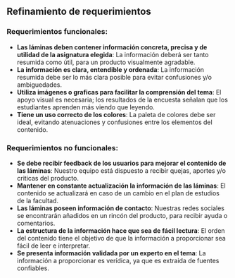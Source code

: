## Refinamiento de requerimientos
### Requerimientos funcionales:
- **Las láminas deben contener información concreta, precisa y de utilidad de la asignatura elegida**: La información deberá ser tanto resumida como útil, para un producto visualmente agradable.
- **La información es clara, entendible y ordenada**: La información resumida debe ser lo más clara posible para evitar confusiones y/o ambiguedades.
- **Utiliza imágenes o graficas para facilitar la comprensión del tema**: El apoyo visual es necesaria; los resultados de la encuesta señalan que los estudiantes aprenden más viendo que leyendo.
- **Tiene un uso correcto de los colores**: La paleta de colores debe ser ideal, evitando atenuaciones y confusiones entre los elementos del contenido.

### Requerimientos no funcionales:
- **Se debe recibir feedback de los usuarios para mejorar el contenido de las láminas**: Nuestro equipo está dispuesto a recibir quejas, aportes y/o criticas del producto.
- **Mantener en constante actualización la información de las láminas**: El contenido se actualizará en caso de un cambio en el plan de estudios de la facultad.
- **Las láminas poseen información de contacto**: Nuestras redes sociales se encontrarán añadidos en un rincón del producto, para recibir ayuda o comentarios.
- **La estructura de la información hace que sea de fácil lectura**: El orden del contenido tiene el objetivo de que la información a proporcionar sea fácil de leer e interpretar.
- **Se presenta información validada por un experto en el tema**: La información a proporcionar es verídica, ya que es extraida de fuentes confiables.
